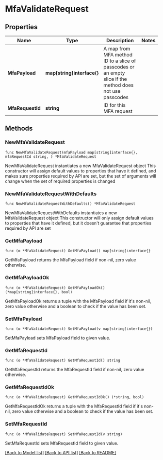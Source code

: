 # MfaValidateRequest


## Properties

Name | Type | Description | Notes
------------ | ------------- | ------------- | -------------
**MfaPayload** | **map[string]interface{}** | A map from MFA method ID to a slice of passcodes or an empty slice if the method does not use passcodes | 
**MfaRequestId** | **string** | ID for this MFA request | 



## Methods


### NewMfaValidateRequest

`func NewMfaValidateRequest(mfaPayload map[string]interface{}, mfaRequestId string, ) *MfaValidateRequest`

NewMfaValidateRequest instantiates a new MfaValidateRequest object
This constructor will assign default values to properties that have it defined,
and makes sure properties required by API are set, but the set of arguments
will change when the set of required properties is changed

### NewMfaValidateRequestWithDefaults

`func NewMfaValidateRequestWithDefaults() *MfaValidateRequest`

NewMfaValidateRequestWithDefaults instantiates a new MfaValidateRequest object
This constructor will only assign default values to properties that have it defined,
but it doesn't guarantee that properties required by API are set


### GetMfaPayload

`func (o *MfaValidateRequest) GetMfaPayload() map[string]interface{}`

GetMfaPayload returns the MfaPayload field if non-nil, zero value otherwise.

### GetMfaPayloadOk

`func (o *MfaValidateRequest) GetMfaPayloadOk() (*map[string]interface{}, bool)`

GetMfaPayloadOk returns a tuple with the MfaPayload field if it's non-nil, zero value otherwise
and a boolean to check if the value has been set.

### SetMfaPayload

`func (o *MfaValidateRequest) SetMfaPayload(v map[string]interface{})`

SetMfaPayload sets MfaPayload field to given value.





### GetMfaRequestId

`func (o *MfaValidateRequest) GetMfaRequestId() string`

GetMfaRequestId returns the MfaRequestId field if non-nil, zero value otherwise.

### GetMfaRequestIdOk

`func (o *MfaValidateRequest) GetMfaRequestIdOk() (*string, bool)`

GetMfaRequestIdOk returns a tuple with the MfaRequestId field if it's non-nil, zero value otherwise
and a boolean to check if the value has been set.

### SetMfaRequestId

`func (o *MfaValidateRequest) SetMfaRequestId(v string)`

SetMfaRequestId sets MfaRequestId field to given value.










[[Back to Model list]](../README.md#documentation-for-models) [[Back to API list]](../README.md#documentation-for-api-endpoints) [[Back to README]](../README.md)



